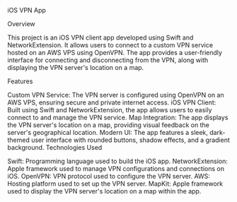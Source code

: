 iOS VPN App

Overview

This project is an iOS VPN client app developed using Swift and NetworkExtension. It allows users to connect to a custom VPN service hosted on an AWS VPS using OpenVPN. The app provides a user-friendly interface for connecting and disconnecting from the VPN, along with displaying the VPN server's location on a map.

Features

Custom VPN Service: The VPN server is configured using OpenVPN on an AWS VPS, ensuring secure and private internet access.
iOS VPN Client: Built using Swift and NetworkExtension, the app allows users to easily connect to and manage the VPN service.
Map Integration: The app displays the VPN server's location on a map, providing visual feedback on the server's geographical location.
Modern UI: The app features a sleek, dark-themed user interface with rounded buttons, shadow effects, and a gradient background.
Technologies Used

Swift: Programming language used to build the iOS app.
NetworkExtension: Apple framework used to manage VPN configurations and connections on iOS.
OpenVPN: VPN protocol used to configure the VPN server.
AWS: Hosting platform used to set up the VPN server.
MapKit: Apple framework used to display the VPN server's location on a map within the app.
